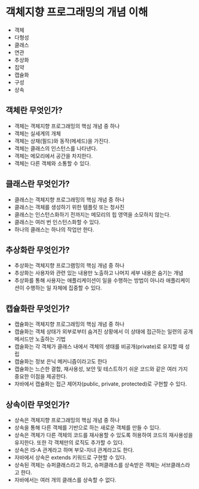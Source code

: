 # 객체지향 프로그래밍의 개념 이해 
- 객체
- 다형성
- 클래스
- 연관
- 추상화
- 집약
- 캡슐화
- 구성
- 상속

## 객체란 무엇인가?
- 객체는 객체지향 프로그래밍의 핵심 개념 중 하나
- 객체는 실세계의 개체
- 객체는 상채(필드)와 동작(메세드)을 가진다.
- 객체는 클래스의 인스턴스를 나타낸다.
- 객체는 메모리에서 공간을 차지한다.
- 객체는 다른 객체와 소통할 수 있다. 

## 클래스란 무엇인가?
- 클래스는 객체지향 프로그래밍의 핵심 개념 중 하나
- 클래스는 객체를 생성하기 위한 템플릿 또는 청사진 
- 클래스는 인스턴스화하기 전까지는 메모리의 힙 영역을 소모하지 않는다.
- 클래스는 여러 번 인스턴스화할 수 있다.
- 하나의 클래스는 하나의 작업만 한다.

## 추상화란 무엇인가?
- 추상화는 객체지향 프로그램밍의 핵심 개념 중 하나
- 추상화는 사용자와 관련 있는 내용만 노출하고 나머지 세부 내용은 숨기는 개념
- 추상화를 통해 사용자는 애플리케이션이 일을 수행하는 방법이 아니라 애플리케이션이 수행하는 일 자체에 집중할 수 있다. 

## 캡슐화란 무엇인가?
- 캡슐화는 객체지향 프로그래밍의 핵심 개념 중 하나
- 캡슐화는 객체 상태가 외부로부터 숨겨진 상황에서 이 상태에 접근하는 일련의 공개 메서드만 노출하는 기법
- 캡술화는 각 객체가 클래스 내에서 객체의 생태를 비공개(private)로 유지할 때 성립
- 캡슐화는 정보 은닉 메커니즘이라고도 한다
- 캡슐화는 느슨한 결합, 재사용성, 보안 및 테스트하기 쉬운 코드와 같은 여러 가지 중요한 이점을 제공한다.
- 자바에서 캡슐화는 접근 제어자(public, private, protected)로 구현할 수 있다.

## 상속이란 무엇인가?
- 상속은 객체지향 프로그래밍의 핵심 개념 중 하나
- 상속을 통해 다른 객체를 기반으로 하는 새로운 객체를 만들 수 있다.
- 상속은 객체가 다른 객체의 코드를 재사용할 수 있도록 허용하여 코드의 재사용성을 유지한다. 또한 각 객체만의 로직도 추가할 수 있다.
- 상속은 IS-A 관계라고 하며 부모-자녀 관계라고도 한다.
- 자바에서 상속은 extends 키워드로 구현할 수 있다.
- 상속된 객체는 슈퍼클래스라고 하고, 슈퍼클래스를 상속받은 객체는 서브클래스라고 한다.
- 자바에서는 여러 개의 클래스를 상속할 수 없다. 

